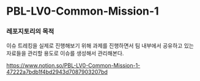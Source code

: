 # PBL-LV0-Common-Mission-1

### 레포지토리의 목적

이슈 트레킹을 실제로 진행해보기 위해 과제를 진행하면서 팀 내부에서 공유하고 있는 자료들을 관리할 용도로 이슈를 생성해서 관리해본다.

https://www.notion.so/PBL-LV0-Common-Mission-1-47222a7bdb1f4bd2943d7087903207bd
